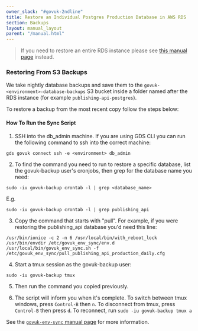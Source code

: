 ```yaml
---
owner_slack: "#govuk-2ndline"
title: Restore an Individual Postgres Production Database in AWS RDS
section: Backups
layout: manual_layout
parent: "/manual.html"
---
```


> If you need to restore an entire RDS instance please see [this manual page](https://docs.publishing.service.gov.uk/manual/howto-backup-and-restore-in-aws-rds.html) instead.

### Restoring From S3 Backups

We take nightly database backups and save them to the `govuk-<environment>-database-backups` S3 bucket inside a folder named after the RDS instance (for example `publishing-api-postgres`).

To restore a backup from the most recent copy follow the steps below:

#### How To Run the Sync Script

1. SSH into the db_admin machine. If you are using GDS CLI you can run the following command to ssh into the correct machine:

```
gds govuk connect ssh -e <environment> db_admin
```

2. To find the command you need to run to restore a specific database, list the govuk-backup user's cronjobs, then grep for the database name you need:

  ```
  sudo -iu govuk-backup crontab -l | grep <database_name>
  ```

  E.g.

  ```
  sudo -iu govuk-backup crontab -l | grep publishing_api
  ```

3. Copy the command that starts with "pull". For example, if you were restoring the publishing_api database you'd need this line:

```
/usr/bin/ionice -c 2 -n 6 /usr/local/bin/with_reboot_lock /usr/bin/envdir /etc/govuk_env_sync/env.d /usr/local/bin/govuk_env_sync.sh -f /etc/govuk_env_sync/pull_publishing_api_production_daily.cfg
```

4. Start a tmux session as the govuk-backup user:

```
sudo -iu govuk-backup tmux
```

5. Then run the command you copied previously.

6. The script will inform you when it's complete. To switch between tmux windows, press `Control-B` then `n`. To disconnect from tmux, press `Control-B` then press `d`. To reconnect, run `sudo -iu govuk-backup tmux a`

See the [`govuk-env-sync` manual page](https://docs.publishing.service.gov.uk/manual/govuk-env-sync.html) for more information.
